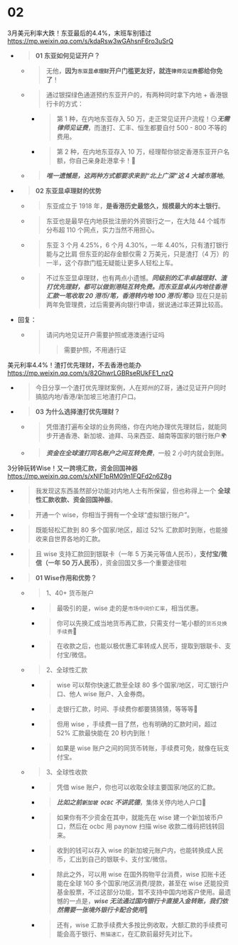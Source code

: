
# 02

3月美元利率大跌！东亚最后的4.4%，末班车别错过 https://mp.weixin.qq.com/s/kdaRsw3wGAhsnF6ro3uSrQ
- > **01 东亚如何见证开户？**
  * > 无他，**因为`东亚显卓理财`开户门槛更友好，就连`律师见证费`都给你免了**！
  * > 通过银探绿色通道预约东亚开户的，有两种同时拿下内地 + 香港银行卡的方式：
    + > 第 1 种，在内地东亚存入 50 万，走正常见证开户流程！😏***无需律师见证费***，而渣打、汇丰、恒生都要自付 500 - 800 不等的费用。
    + > 第 2 种，在内地东亚存入 10 万，经理帮你锁定香港东亚开户名额，你自己亲身赴港拿卡！🤗
  * > ***唯一遗憾是，这两种方式都要求来到“北上广深”这 4 大城市落地***。
- > **02 东亚显卓理财的优势**
  * > 东亚成立于 1918 年，**是香港历史最悠久，规模最大的本土银行**。
  * > 东亚也是最早在内地获批注册的外资银行之一，在大陆 44 个城市分布超 110 个网点，实力当然不用担心。
  * > 东亚 3 个月 4.25%，6 个月 4.30%，一年 4.40%，只有渣打银行能与之比肩 但东亚的起存金额仅需 2 万美元，只是渣打（4 万）的一半，这个存款门槛无疑能让更多人轻松上车。
  * > 不过东亚显卓理财，也有两点小遗憾。***同级别的汇丰卓越理财、渣打优先理财，都可以做到港陆互转免费。而东亚显卓从内地往香港汇款一笔收取 20 港币/笔，香港转内地 100 港币/笔***😅 现在只是前两年免管理费，过后需要再向银行申请，据说通过率还算比较高。
- 回复：
  * > 请问内地见证开户需要护照或港澳通行证吗
    >> 需要护照，不用通行证

美元利率4.4%！渣打优先理财，不去香港也能办 https://mp.weixin.qq.com/s/82GhwrLGBRseRUkFE1_nzQ
- > 今日分享一个渣打优先理财案例，人在郑州的Z哥，通过见证开户同时搞掂内地/香港/新加坡三地渣打户口。
- > **03 为什么选择渣打优先理财？**
  * > 凭借渣打遍布全球的业务网络，你在内地办理优先理财后，就能同步开通香港、新加坡、迪拜、马来西亚、越南等国家的银行账户🌍
  * > ***资金在全球渣打同名账户之间互转免费***，一般 2 小时内就会到账。

3分钟玩转Wise！又一跨境汇款，资金回国神器 https://mp.weixin.qq.com/s/xNlF1pRM09n1FQFd2n6Z8g
- > 我发现这东西虽然部分功能对内地人士有所保留，但也称得上一个 **全球性汇款收款、资金回国神器**。
- > 开通一个 wise，你相当于拥有一个全球“虚拟银行账户”。
- > 既能轻松汇款到 80 多个国家/地区，超过 52% 汇款即时到账，也能接收来自世界各地的汇款。
- > 且 wise 支持汇款回到银联卡（一年 5 万美元等值人民币），**支付宝/微信（一年 50 万人民币）**，资金回国又多一个重要途径啦
- > **01 Wise作用和优势？**
  * > 1、40+ 货币账户
    + > 最吸引的是，wise 走的是`市场中间价汇率`，相当优惠。
    + > 你可以先换汇成当地货币再汇款，只需支付一笔小额的`货币兑换手续费`🫰
    + > 在收款之后，也能以极优惠汇率转成人民币，提取到银联卡、支付宝/微信。
  * > 2、全球性汇款
    + > wise 可以帮你快速汇款至全球 80 多个国家/地区，可汇银行户口、他人 wise 账户、入金券商。
    + > 走银行汇款，时间、手续费你都要猜猜猜，等等等😤
    + > 但用 wise ，手续费一目了然，也有明确的汇款时间，超过 52% 汇款最快能在 20 秒内到账！
    + > 如果是 wise 账户之间的同货币转账，手续费可免，就像在玩支付宝。
  * > 3、全球性收款
    + > 凭借 wise 账户，你也可以收取全球主要国家/地区的汇款。
    + > ***比如之前`新加坡 OCBC` 不讲武德***，集体关停内地人户口🤮
    + > 如果你有不少资金在其中，就能先在 wise 建一个新加坡币户口，然后在 ocbc 用 paynow 扫描 wise 收款二维码把钱转回来。
    + > 收到的钱可以存入 wise 的新加坡元账户内，也能转换成人民币，汇出到自己的银联卡、支付宝/微信。
    + > 除此之外，可以用 wise 在国外购物平台消费，wise 扣账卡还能在全球 160 多个国家/地区消费/提款，甚至在 wise 还能投资基金股票，不过这部分功能，暂不支持中国内地客户使用。最遗憾的一点是，***wise 无法通过国内银行卡直接入金转账，我们依然需要一张境外银行卡配合使用***🤔
    + > 还有，wise 汇款手续费大多按比例收取，大额汇款的手续费可能会高于银行、`熊猫速汇`，在汇款前最好先对比下。
